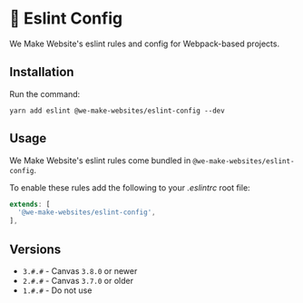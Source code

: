 # 🔧 Eslint Config

We Make Website's eslint rules and config for Webpack-based projects.

## Installation

Run the command:

```
yarn add eslint @we-make-websites/eslint-config --dev
```

## Usage
We Make Website's eslint rules come bundled in `@we-make-websites/eslint-config`.

To enable these rules add the following to your _.eslintrc_ root file:

```js
extends: [
  '@we-make-websites/eslint-config',
],
```

## Versions

* `3.#.#` - Canvas `3.8.0` or newer
* `2.#.#` - Canvas `3.7.0` or older
* `1.#.#` - Do not use
